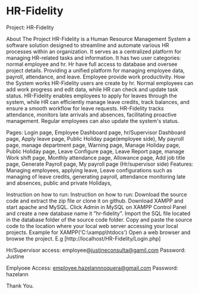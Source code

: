 # HR-Fidelity 
Project: HR-Fidelity

About The Project HR-Fidelity is a Human Resource Management System a software solution designed to streamline and automate various HR processes within an organization. It serves as a centralized platform for managing HR-related tasks and information. It has two user categories: normal employee and hr. Hr have full access to database and oversee project details. Providing a unified platform for managing employee data, payroll, attendance, and leave. Employee provide work productivity.
How the System works HR-Fidelity users are create by hr. Normal employees can add work progress and edit data, while HR can check and update task status.  HR-Fidelity enables employees to apply for leaves through the system, while HR can efficiently manage leave credits, track balances, and ensure a smooth workflow for leave requests. HR-Fidelity tracks attendance, monitors late arrivals and absences, facilitating proactive management. Regular employees can also update the system's status.

Pages: Login page, Employee Dashboard page, hr/Supervisor Dashboard page, Apply leave page, Public Holiday page(employee side), My payroll page, manage department page, Warning page, Manage Holiday page, Public Holiday page, Leave Configure page, Leave Report page, manage Work shift page, Monthly attendance page, Allowance page, Add job title page, Generate Payroll page, My payroll page (Hr/supervisor side)
Features: Managing employees, applying leave, Leave configurations such as managing of leave credits, generating payroll, attendance monitoring late and absences, public and private Holidays, 

Instruction on how to run: Instruction on how to run: Download the source code and extract the zip file or clone it on github. Download XAMPP and start apache and MySQL. Click Admin in MySQL on XAMPP Control Panel and create a new database name it "hr-fidelity". Import the SQL file located in the database folder of the source code folder. Copy and paste the source code to the location where your local web server accessing your local projects. Example for XAMPP('C:\xampp\htdocs') Open a web browser and browse the project. E.g [http://localhost/HR-Fidelity/Login.php]

Hr/Supervisor access: employee@justineconsulta@gamil.com 
Password: Justine

Emplyoee Access:  employee.hazelannnoquera@gmail.com
Password: hazelann

Thank You.
